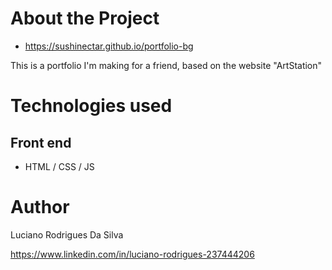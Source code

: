# About the Project

- https://sushinectar.github.io/portfolio-bg

This is a portfolio I'm making for a friend, based on the website "ArtStation"

# Technologies used
## Front end
- HTML / CSS / JS 

# Author

Luciano Rodrigues Da Silva

https://www.linkedin.com/in/luciano-rodrigues-237444206
